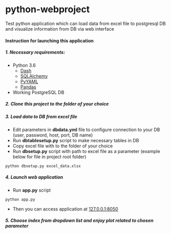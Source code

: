 # python-webproject

 Test python application which can load data from excel file to postgresql DB and visualize information from DB via web interface 
#### Instruction for launching this application

##### 1. Necessary requirements:
- Python 3.6
    - [Dash](https://plot.ly/products/dash/)
    - [SQLAlchemy](https://www.sqlalchemy.org/)
    - [PyYAML](https://pyyaml.org/wiki/PyYAMLDocumentation)
    - [Pandas](https://pandas.pydata.org/)
- Working PostgreSQL DB
##### 2. Clone this project to the folder of your choice
##### 3. Load data to DB from excel file
- Edit parameters in **dbdata.yml** file to configure connection to your DB (user, password, host, port, DB name)
- Run **dbtablesetup.py** script to make necessary tables in DB
- Copy excel file with to the folder of your choice
- Run **dbsetup.py** script with path to excel file as a parameter (example below for file in project root folder)
```shell
python dbsetup.py excel_data.xlsx
```
##### 4. Launch web application
- Run **app.py** script
```shell
python app.py
```
- Then you can access application at [127.0.0.1:8050](http://127.0.0.1:8050/)
##### 5. Choose index from dropdown list and enjoy plot related to chosen parameter